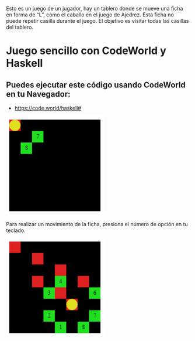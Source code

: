   Esto es un juego de un jugador, hay un tablero donde se mueve una ficha en forma de “L”, como el caballo en el juego de Ajedrez. 
Esta ficha no puede repetir casilla durante el juego. El objetivo es visitar todas las casillas del tablero. 


# Juego sencillo con CodeWorld y Haskell

## Puedes ejecutar este código usando CodeWorld en tu Navegador:

* https://code.world/haskell#


![ ](Captura.PNG)

Para realizar un movimiento de la ficha, presiona el número de opción en tu teclado.

![ ](Captura2.PNG)
